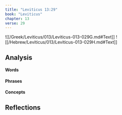 ```yaml
---
title: "Leviticus 13:29"
book: "Leviticus"
chapter: 13
verse: 29
---
```

![[/Greek/Leviticus/013/Leviticus-013-029G.md#Text]]
![[/Hebrew/Leviticus/013/Leviticus-013-029H.md#Text]]

## Analysis

#### Words

#### Phrases

#### Concepts

## Reflections
